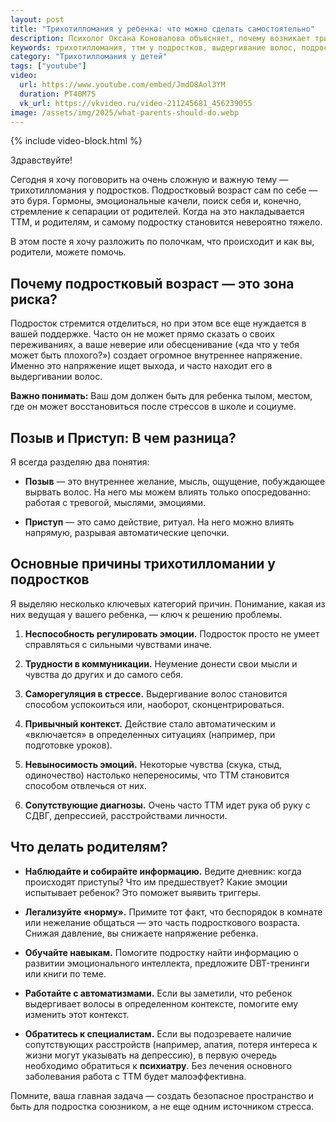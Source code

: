 ```yaml
---
layout: post
title: "Трихотилломания у ребенка: что можно сделать самостоятельно"
description: Психолог Оксана Коновалова объясняет, почему возникает трихотилломания у подростков и как родители могут помочь. Разбираем причины, от сепарации до СДВГ.
keywords: трихотилломания, ттм у подростков, выдергивание волос, подростковый возраст, сепарация, роль родителей, психология подростка, СДВГ, депрессия, Оксана Коновалова
category: "Трихотилломания у детей"
tags: ["youtube"]
video:
  url: https://www.youtube.com/embed/JmdO8Aol3YM
  duration: PT40M7S
  vk_url: https://vkvideo.ru/video-211245681_456239055
image: /assets/img/2025/what-parents-should-do.webp
---
```

{% include video-block.html %}

Здравствуйте!

Сегодня я хочу поговорить на очень сложную и важную тему — трихотилломания у подростков. Подростковый возраст сам по себе — это буря. Гормоны, эмоциональные качели, поиск себя и, конечно, стремление к сепарации от родителей. Когда на это накладывается ТТМ, и родителям, и самому подростку становится невероятно тяжело.

В этом посте я хочу разложить по полочкам, что происходит и как вы, родители, можете помочь.

## Почему подростковый возраст — это зона риска?

Подросток стремится отделиться, но при этом все еще нуждается в вашей поддержке. Часто он не может прямо сказать о своих переживаниях, а ваше неверие или обесценивание («да что у тебя может быть плохого?») создает огромное внутреннее напряжение. Именно это напряжение ищет выхода, и часто находит его в выдергивании волос.

**Важно понимать:** Ваш дом должен быть для ребенка тылом, местом, где он может восстановиться после стрессов в школе и социуме.

## Позыв и Приступ: В чем разница?

Я всегда разделяю два понятия:

* **Позыв** — это внутреннее желание, мысль, ощущение, побуждающее вырвать волос. На него мы можем влиять только опосредованно: работая с тревогой, мыслями, эмоциями.

* **Приступ** — это само действие, ритуал. На него можно влиять напрямую, разрывая автоматические цепочки.

## Основные причины трихотилломании у подростков

Я выделяю несколько ключевых категорий причин. Понимание, какая из них ведущая у вашего ребенка, — ключ к решению проблемы.

1.  **Неспособность регулировать эмоции.** Подросток просто не умеет справляться с сильными чувствами иначе.

2.  **Трудности в коммуникации.** Неумение донести свои мысли и чувства до других и до самого себя.

3.  **Саморегуляция в стрессе.** Выдергивание волос становится способом успокоиться или, наоборот, сконцентрироваться.

4.  **Привычный контекст.** Действие стало автоматическим и «включается» в определенных ситуациях (например, при подготовке уроков).

5.  **Невыносимость эмоций.** Некоторые чувства (скука, стыд, одиночество) настолько непереносимы, что ТТМ становится способом отвлечься от них.

6.  **Сопутствующие диагнозы.** Очень часто ТТМ идет рука об руку с СДВГ, депрессией, расстройствами личности.

## Что делать родителям?

* **Наблюдайте и собирайте информацию.** Ведите дневник: когда происходят приступы? Что им предшествует? Какие эмоции испытывает ребенок? Это поможет выявить триггеры.

* **Легализуйте «норму».** Примите тот факт, что беспорядок в комнате или нежелание общаться — это часть подросткового возраста. Снижая давление, вы снижаете напряжение ребенка.

* **Обучайте навыкам.** Помогите подростку найти информацию о развитии эмоционального интеллекта, предложите DBT-тренинги или книги по теме.

* **Работайте с автоматизмами.** Если вы заметили, что ребенок выдергивает волосы в определенном контексте, помогите ему изменить этот контекст.

* **Обратитесь к специалистам.** Если вы подозреваете наличие сопутствующих расстройств (например, апатия, потеря интереса к жизни могут указывать на депрессию), в первую очередь необходимо обратиться к **психиатру**. Без лечения основного заболевания работа с ТТМ будет малоэффективна.

Помните, ваша главная задача — создать безопасное пространство и быть для подростка союзником, а не еще одним источником стресса.
